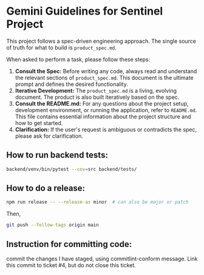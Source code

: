 # Gemini Guidelines for Sentinel Project

This project follows a spec-driven engineering approach. The single source of truth for what to build is `product_spec.md`.

When asked to perform a task, please follow these steps:

1.  **Consult the Spec:** Before writing any code, always read and understand the relevant sections of `product_spec.md`. This document is the ultimate prompt and defines the desired functionality.
2.  **Iterative Development:** The `product_spec.md` is a living, evolving document. The product is also built iteratively based on the spec.
3. **Consult the README.md:** For any questions about the project setup, development environment, or running the application, refer to `README.md`. This file contains essential information about the project structure and how to get started.
4.  **Clarification:** If the user's request is ambiguous or contradicts the spec, please ask for clarification.


## How to run backend tests:

```bash
backend/venv/bin/pytest --cov=src backend/tests/
```

## How to do a release:

```bash
npm run release -- --release-as minor  # can also be major or patch
``` 
Then,

```bash
git push --follow-tags origin main
```


## Instruction for committing code:

commit the changes I have staged, using commitlint-conform message. Link this commit to ticket #4, but do not close this ticket. 